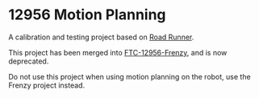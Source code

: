 # 12956 Motion Planning

A calibration and testing project based on [Road Runner](https://github.com/acmerobotics/road-runner).

This project has been merged into [FTC-12956-Frenzy](https://github.com/OwenBachyrycz/FTC-12956-Frenzy), and is now deprecated.

Do not use this project when using motion planning on the robot, use the Frenzy project instead.